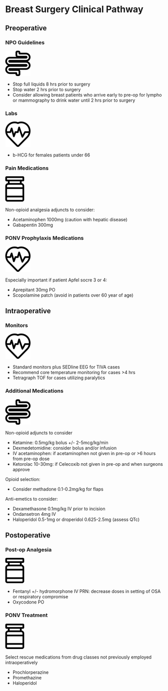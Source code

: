 # Breast Surgery Clinical Pathway

## Preoperative

### NPO Guidelines

![icon](static/img/vector-1.svg)

- Stop full liquids 8 hrs prior to surgery
- Stop water 2 hrs prior to surgery
- Consider allowing breast patients who arrive early to pre-op for lympho or mammography to drink water until 2 hrs prior to surgery

### Labs

![icon](static/img/vector-2.svg)

- b-HCG for females patients under 66

### Pain Medications

![icon](static/img/vector-3.svg)

Non-opioid analgesia adjuncts to consider:
- Acetaminophen 1000mg (caution with hepatic disease)
- Gabapentin 300mg

### PONV Prophylaxis Medications

![icon](static/img/vector-2.svg)


Especially important if patient Apfel socre 3 or 4:

- Aprepitant 30mg PO
- Scopolamine patch (avoid in patients over 60 year of age)

## Intraoperative

### Monitors

![icon](static/img/vector-2.svg)

- Standard monitors plus SEDline EEG for TIVA cases
- Recommend core temperature monitoring for cases >4 hrs 
- Tetragraph TOF for cases utilizing paralytics

### Additional Medications

![icon](static/img/vector-1.svg)

Non-opioid adjuncts to consider

- Ketamine: 0.5mg/kg bolus +/- 2-5mcg/kg/min
- Dexmedetomidine: consider  bolus and/or infusion
- IV acetaminophen: if acetaminophen not given in pre-op or >6 hours from pre-op dose
- Ketorolac 10-30mg: if Celecoxib not given in pre-op and when surgeons approve

Opioid selection:

- Consider methadone 0.1-0.2mg/kg for flaps 

Anti-emetics to consider:

- Dexamethasone 0.1mg/kg IV prior to incision
- Ondansetron 4mg IV 
- Haloperidol 0.5-1mg or droperidol 0.625-2.5mg (assess QTc)

## Postoperative

### Post-op Analgesia

![icon](static/img/vector-3.svg)

- Fentanyl +/- hydromorphone IV PRN: decrease doses in setting of OSA or respiratory compromise
- Oxycodone PO

### PONV Treatment

![icon](static/img/vector-3.svg)

Select rescue medications from drug classes not previously employed intraoperatively
- Prochlorperazine
- Promethazine
- Haloperidol

